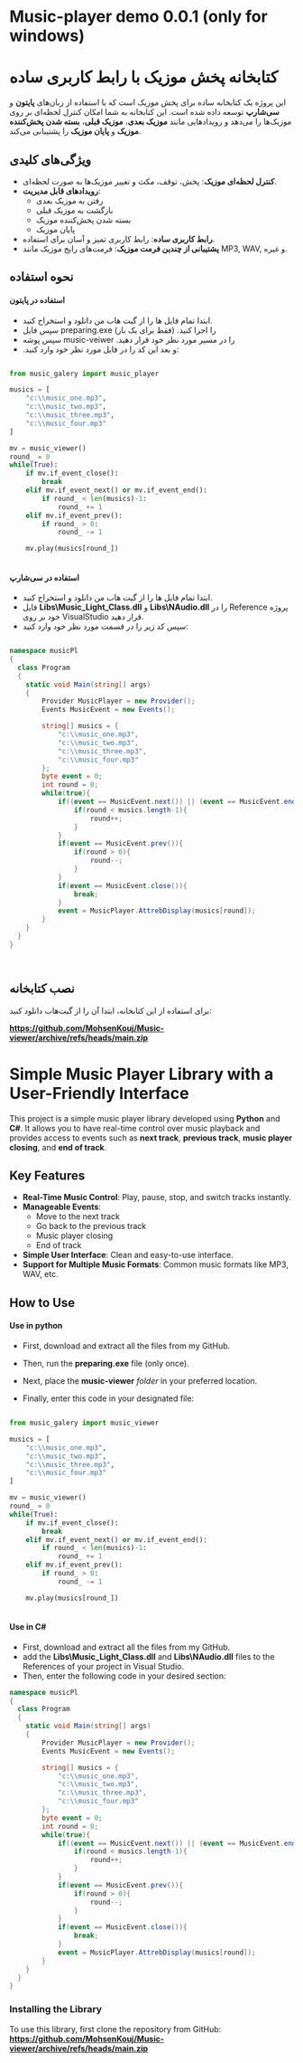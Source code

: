 # Music-player demo 0.0.1 (only for windows)
 
# کتابخانه پخش موزیک با رابط کاربری ساده  

این پروژه یک کتابخانه ساده برای پخش موزیک است که با استفاده از زبان‌های **پایتون** و **سی‌شارپ** توسعه داده شده است. این کتابخانه به شما امکان کنترل لحظه‌ای بر روی موزیک‌ها را می‌دهد و رویدادهایی مانند **موزیک بعدی**، **موزیک قبلی**، **بسته شدن پخش‌کننده موزیک** و **پایان موزیک** را پشتیبانی می‌کند.  

## ویژگی‌های کلیدی  

- **کنترل لحظه‌ای موزیک**: پخش، توقف، مکث و تغییر موزیک‌ها به صورت لحظه‌ای.  
- **رویدادهای قابل مدیریت**:  
  - رفتن به موزیک بعدی  
  - بازگشت به موزیک قبلی  
  - بسته شدن پخش‌کننده موزیک  
  - پایان موزیک  
- **رابط کاربری ساده**: رابط کاربری تمیز و آسان برای استفاده.  
- **پشتیبانی از چندین فرمت موزیک**: فرمت‌های رایج موزیک مانند MP3, WAV, و غیره.  

## نحوه استفاده 
#### استفاده در پایتون

- ابتدا تمام فایل ها را از گیت هاب من دانلود و استخراج کنید.
- سپس فایل preparing.exe (فقط برای یک بار) .را اجرا کنید 
- سپس پوشه music-veiwer .را در مسیر مورد نظر خود قرار دهید
- .و بعد این کد را در فایل مورد نظر خود وارد کنید:


```python

from music_galery import music_player

musics = [
    "c:\\music_one.mp3",
    "c:\\music_two.mp3",
    "c:\\music_three.mp3",
    "c:\\music_four.mp3"
]

mv = music_viewer()
round_ = 0
while(True):
    if mv.if_event_close():
        break
    elif mv.if_event_next() or mv.if_event_end():
        if round_ < len(musics)-1:
            round_ += 1
    elif mv.if_event_prev():
        if round_ > 0:
            round_ -= 1

    mv.play(musics[round_])
    

```
#### استفاده در سی‌شارپ

- ابتدا تمام فایل ها را از گیت هاب من دانلود و استخراج کنید.
- فایل **Libs\\Music_Light_Class.dll** و **Libs\\NAudio.dll** را در Reference پروژه خود بر روی VisualStudio قرار دهید.
- سپس کد زیر را در قسمت مورد نظر خود وارد کنید:


```c#

namespace musicPl
{
  class Program
  {
    static void Main(string[] args)
    {
        Provider MusicPlayer = new Provider();
        Events MusicEvent = new Events();

        string[] musics = {
            "c:\\music_one.mp3",
            "c:\\music_two.mp3",
            "c:\\music_three.mp3",
            "c:\\music_four.mp3"
        };
        byte event = 0;
        int round = 0;
        while(true){
            if((event == MusicEvent.next()) || (event == MusicEvent.end())){
                if(round < musics.length-1){
                    round++;
                }
            }
            if(event == MusicEvent.prev()){
                if(round > 0){
                    round--;
                }
            }
            if(event == MusicEvent.close()){
                break;   
            }
            event = MusicPlayer.AttrebDisplay(musics[round]);
        }
    }
  }
}




```


## نصب کتابخانه  

برای استفاده از این کتابخانه، ابتدا آن را از گیت‌هاب دانلود کنید:  

**https://github.com/MohsenKouj/Music-viewer/archive/refs/heads/main.zip**  
  
# Simple Music Player Library with a User-Friendly Interface  

This project is a simple music player library developed using **Python** and **C#**. It allows you to have real-time control over music playback and provides access to events such as **next track**, **previous track**, **music player closing**, and **end of track**.  

## Key Features  

- **Real-Time Music Control**: Play, pause, stop, and switch tracks instantly.  
- **Manageable Events**:  
  - Move to the next track  
  - Go back to the previous track  
  - Music player closing  
  - End of track  
- **Simple User Interface**: Clean and easy-to-use interface.  
- **Support for Multiple Music Formats**: Common music formats like MP3, WAV, etc.  

## How to Use  
#### Use in python

- First, download and extract all the files from my GitHub.
- Then, run the **preparing.exe** file (only once).

- Next, place the **music-viewer** *folder* in your preferred location.

- Finally, enter this code in your designated file:
```python

from music_galery import music_viewer

musics = [
    "c:\\music_one.mp3",
    "c:\\music_two.mp3",
    "c:\\music_three.mp3",
    "c:\\music_four.mp3"
]

mv = music_viewer()
round_ = 0
while(True):
    if mv.if_event_close():
        break
    elif mv.if_event_next() or mv.if_event_end():
        if round_ < len(musics)-1:
            round_ += 1
    elif mv.if_event_prev():
        if round_ > 0:
            round_ -= 1

    mv.play(musics[round_])
    

```
#### Use in C#

- First, download and extract all the files from my GitHub.
- add the **Libs\\Music_Light_Class.dll** and **Libs\\NAudio.dll** files to the References of your project in Visual Studio.
- Then, enter the following code in your desired section:

```c#
namespace musicPl
{
  class Program
  {
    static void Main(string[] args)
    {
        Provider MusicPlayer = new Provider();
        Events MusicEvent = new Events();

        string[] musics = {
            "c:\\music_one.mp3",
            "c:\\music_two.mp3",
            "c:\\music_three.mp3",
            "c:\\music_four.mp3"
        };
        byte event = 0;
        int round = 0;
        while(true){
            if((event == MusicEvent.next()) || (event == MusicEvent.end())){
                if(round < musics.length-1){
                    round++;
                }
            }
            if(event == MusicEvent.prev()){
                if(round > 0){
                    round--;
                }
            }
            if(event == MusicEvent.close()){
                break;   
            }
            event = MusicPlayer.AttrebDisplay(musics[round]);
        }
    }
  }
}

```

### Installing the Library  

To use this library, first clone the repository from GitHub:  
**https://github.com/MohsenKouj/Music-viewer/archive/refs/heads/main.zip**  
